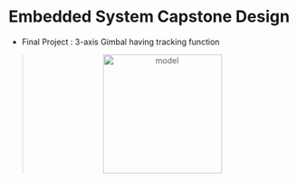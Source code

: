 # Embedded System Capstone Design
 - Final Project : 3-axis Gimbal having tracking function
> <p align="center"> <img width="210" alt="model" src="https://user-images.githubusercontent.com/107921434/182002144-da4ff58e-627c-4e64-9871-f6dbfcce16c0.png"> <center></p>


